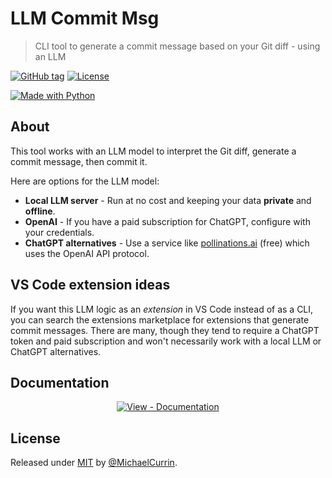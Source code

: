 # LLM Commit Msg
> CLI tool to generate a commit message based on your Git diff - using an LLM

[![GitHub tag](https://img.shields.io/github/tag/MichaelCurrin/llm-commit-msg?include_prereleases=&sort=semver)](https://github.com/MichaelCurrin/llm-commit-msg/releases/)
[![License](https://img.shields.io/badge/License-MIT-blue)](#license)

[![Made with Python](https://img.shields.io/badge/Python->=3.10-blue?logo=python&logoColor=white)](https://python.org "Go to Python homepage")

## About

This tool works with an LLM model to interpret the Git diff, generate a commit message, then commit it.

Here are options for the LLM model:

- **Local LLM server** - Run at no cost and keeping your data **private** and **offline**.
- **OpenAI** - If you have a paid subscription for ChatGPT, configure with your credentials.
- **ChatGPT alternatives** - Use a service like [pollinations.ai](https://pollinations.ai) (free) which uses the OpenAI API protocol.

## VS Code extension ideas

If you want this LLM logic as an _extension_ in VS Code instead of as a CLI, you can search the extensions marketplace for extensions that generate commit messages. There are many, though they tend to require a ChatGPT token and paid subscription and won't necessarily work with a local LLM or ChatGPT alternatives.


## Documentation

<div align="center">

[![View - Documentation](https://img.shields.io/badge/View-Documentation-blue?style=for-the-badge)](/docs/)

</div>


## License

Released under [MIT](/LICENSE) by [@MichaelCurrin](https://github.com/MichaelCurrin).
